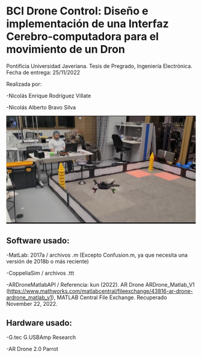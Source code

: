 # BCI Drone Control: Diseño e implementación de una Interfaz Cerebro-computadora para el movimiento de un Dron
Pontificia Universidad Javeriana. Tesis de Pregrado, Ingeniería Electrónica.
Fecha de entrega: 25/11/2022

Realizada por:

-Nicolás Enrique Rodríguez Villate

-Nicolás Alberto Bravo Silva

![ImageDron](https://github.com/Nicolas338/BCI-Drone-Control/blob/c40002a7223ac94f4284c31f3f49a78d39c01eff/Dron.jpg)

Software usado:
---------------

-MatLab: 2017a  / archivos  .m  (Excepto Confusion.m, ya que necesita una versión de 2018b o más reciente)

-CoppeliaSim  / archivos  .ttt

-ARDroneMatlabAPI  /  Referencia: kun (2022). AR Drone ARDrone_Matlab_V1 (https://www.mathworks.com/matlabcentral/fileexchange/43816-ar-drone-ardrone_matlab_v1), MATLAB Central File Exchange. Recuperado November 22, 2022.


Hardware usado:
---------------

-G.tec G.USBAmp Research

-AR Drone 2.0 Parrot


